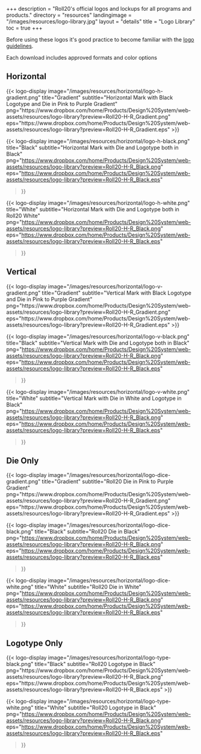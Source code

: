 +++
description = "Roll20's official logos and lockups for all programs and products."
directory = "resources"
landingimage = "/images/resources/logo-library.jpg"
layout = "details"
title = "Logo Library"
toc = true
+++

Before using these logos it's good practice to become familiar with the [logo guidelines](/foundation/logo/).

Each download includes approved formats and color options

## Horizontal
<div class="row">
{{< logo-display
    image="/images/resources/horizontal/logo-h-gradient.png"
    title="Gradient"
    subtitle="Horizontal Mark with Black Logotype and Die in Pink to Purple Gradient"
    png="https://www.dropbox.com/home/Products/Design%20System/web-assets/resources/logo-library?preview=Roll20-H-R_Gradient.png"
    eps="https://www.dropbox.com/home/Products/Design%20System/web-assets/resources/logo-library?preview=Roll20-H-R_Gradient.eps"
 >}}

 {{< logo-display
    image="/images/resources/horizontal/logo-h-black.png"
    title="Black"
    subtitle="Horizontal Mark with Die and Logotype both in Black"
    png="https://www.dropbox.com/home/Products/Design%20System/web-assets/resources/logo-library?preview=Roll20-H-R_Black.png"
    eps="https://www.dropbox.com/home/Products/Design%20System/web-assets/resources/logo-library?preview=Roll20-H-R_Black.eps"
 >}}

  {{< logo-display
    image="/images/resources/horizontal/logo-h-white.png"
    title="White"
    subtitle="Horizontal Mark with Die and Logotype both in Roll20 White"
    png="https://www.dropbox.com/home/Products/Design%20System/web-assets/resources/logo-library?preview=Roll20-H-R_Black.png"
    eps="https://www.dropbox.com/home/Products/Design%20System/web-assets/resources/logo-library?preview=Roll20-H-R_Black.eps"
 >}}
 </div>


 ## Vertical
<div class="row">
{{< logo-display
    image="/images/resources/horizontal/logo-v-gradient.png"
    title="Gradient"
    subtitle="Vertical Mark with Black Logotype and Die in Pink to Purple Gradient"
    png="https://www.dropbox.com/home/Products/Design%20System/web-assets/resources/logo-library?preview=Roll20-H-R_Gradient.png"
    eps="https://www.dropbox.com/home/Products/Design%20System/web-assets/resources/logo-library?preview=Roll20-H-R_Gradient.eps"
 >}}

 {{< logo-display
    image="/images/resources/horizontal/logo-v-black.png"
    title="Black"
    subtitle="Vertical Mark with Die and Logotype both in Black"
    png="https://www.dropbox.com/home/Products/Design%20System/web-assets/resources/logo-library?preview=Roll20-H-R_Black.png"
    eps="https://www.dropbox.com/home/Products/Design%20System/web-assets/resources/logo-library?preview=Roll20-H-R_Black.eps"
 >}}

  {{< logo-display
    image="/images/resources/horizontal/logo-v-white.png"
    title="White"
    subtitle="Vertical Mark with Die in White and Logotype in Black"
    png="https://www.dropbox.com/home/Products/Design%20System/web-assets/resources/logo-library?preview=Roll20-H-R_Black.png"
    eps="https://www.dropbox.com/home/Products/Design%20System/web-assets/resources/logo-library?preview=Roll20-H-R_Black.eps"
 >}}
 </div>


 ## Die Only
<div class="row">
{{< logo-display
    image="/images/resources/horizontal/logo-dice-gradient.png"
    title="Gradient"
    subtitle="Roll20 Die in Pink to Purple Gradient"
    png="https://www.dropbox.com/home/Products/Design%20System/web-assets/resources/logo-library?preview=Roll20-H-R_Gradient.png"
    eps="https://www.dropbox.com/home/Products/Design%20System/web-assets/resources/logo-library?preview=Roll20-H-R_Gradient.eps"
 >}}

 {{< logo-display
    image="/images/resources/horizontal/logo-dice-black.png"
    title="Black"
    subtitle="Roll20 Die in Black"
    png="https://www.dropbox.com/home/Products/Design%20System/web-assets/resources/logo-library?preview=Roll20-H-R_Black.png"
    eps="https://www.dropbox.com/home/Products/Design%20System/web-assets/resources/logo-library?preview=Roll20-H-R_Black.eps"
 >}}

  {{< logo-display
    image="/images/resources/horizontal/logo-dice-white.png"
    title="White"
    subtitle="Roll20 Die in White"
    png="https://www.dropbox.com/home/Products/Design%20System/web-assets/resources/logo-library?preview=Roll20-H-R_Black.png"
    eps="https://www.dropbox.com/home/Products/Design%20System/web-assets/resources/logo-library?preview=Roll20-H-R_Black.eps"
 >}}
 </div>


  ## Logotype Only
<div class="row">
 {{< logo-display
    image="/images/resources/horizontal/logo-type-black.png"
    title="Black"
    subtitle="Roll20 Logotype in Black"
    png="https://www.dropbox.com/home/Products/Design%20System/web-assets/resources/logo-library?preview=Roll20-H-R_Black.png"
    eps="https://www.dropbox.com/home/Products/Design%20System/web-assets/resources/logo-library?preview=Roll20-H-R_Black.eps"
 >}}

  {{< logo-display
    image="/images/resources/horizontal/logo-type-white.png"
    title="White"
    subtitle="Roll20 Logotype in Black"
    png="https://www.dropbox.com/home/Products/Design%20System/web-assets/resources/logo-library?preview=Roll20-H-R_Black.png"
    eps="https://www.dropbox.com/home/Products/Design%20System/web-assets/resources/logo-library?preview=Roll20-H-R_Black.eps"
 >}}
 </div>